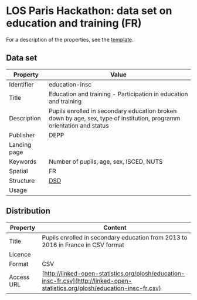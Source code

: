 # LOS Paris Hackathon: data set on education and training (FR) #

For a description of the properties, see the [template](dataset-description-template.md).

## Data set

| Property     | Value
|--------------|----|
| Identifier   | education-insc
| Title        | Education and training - Participation in education and training
| Description  | Pupils enrolled in secondary education broken down by age, sex, type of institution, programm orientation and status
| Publisher    | DEPP
| Landing page | 
| Keywords     | Number of pupils, age, sex, ISCED, NUTS
| Spatial      | FR
| Structure    | [DSD](https://github.com/LOS-ESSnet/Paris-Hackathon/blob/master/data/education-insc-fr-dsd.ods?raw=true) 
| Usage        | 


## Distribution

| Property     | Content |
|--------------|----|
| Title        | Pupils enrolled in secondary education from 2013 to 2016 in France in CSV format 
| Licence      | 
| Format       | CSV
| Access URL   | [http://linked-open-statistics.org/plosh/education-insc-fr.csv](http://linked-open-statistics.org/plosh/education-insc-fr.csv)
